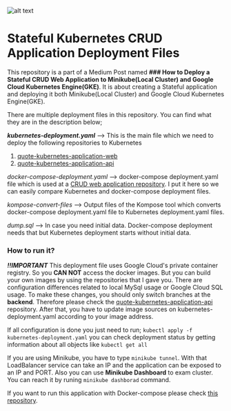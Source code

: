 
![alt text](https://cdn-images-1.medium.com/max/1200/1*1BF_eIkV6wkuqsziZ_hf7Q.png)

# Stateful Kubernetes CRUD Application Deployment Files

This repository is a part of a Medium Post named  **### How to Deploy a Stateful CRUD Web Application to Minikube(Local Cluster) and Google Cloud Kubernetes Engine(GKE)**. It is about creating a Stateful application and deploying it both Minikube(Local Cluster) and Google Cloud Kubernetes Engine(GKE).

There are multiple deployment files in this repository. You can find what they are in the description below;

***kubernetes-deployment.yaml*** --> This is the main file which we need to deploy the following repositories to Kubernetes
1. [quote-kubernetes-application-web](https://github.com/emreozcan3320/quote-kubernetes-application-web)
2. [quote-kubernetes-application-api](https://github.com/emreozcan3320/quote-kubernetes-application-api)

*docker-compose-deployment.yaml* --> docker-compose deployment.yaml file which is used at a [CRUD web application repository](https://github.com/emreozcan3320/star-wars-quote-web-application).  I put it here so we can easily compare Kubernetes and docker-compose deployment files.

*kompose-convert-files* --> Output files of the Kompose tool which converts docker-compose deployment.yaml file to Kubernetes deployment.yaml files.

*dump.sql* --> In case you need initial data. Docker-compose deployment needs that but Kubernetes deployment starts without initial data.

### How to run it?
***!!IMPORTANT***
This deployment file uses Google Cloud's private container registry. So you **CAN NOT**  access the docker images. But you can build your own images by using the repositories that I gave you.  There are configuration differences related to local MySql usage or  Google Cloud SQL usage. To make these changes, you should only switch branches at the **backend**. Therefore please check the [quote-kubernetes-application-api](https://github.com/emreozcan3320/quote-kubernetes-application-api) repository. After that, you have to update image sources on kubernetes-deployment.yaml according to your image address.

If all configuration is done you just need to run;
`kubectl apply -f kubernetes-deployment.yaml`
you can check deployment status by getting information about all objects like
`kubectl get all`

If you are using Minikube, you have to type `minikube tunnel`. With that LoadBalancer service can take an IP and the application can be exposed to an IP and PORT. Also you can use **Minikube Dashboard** to exam cluster. You can reach it by runing `minikube dashborad` command.

If you want to run this application with Docker-compose please check [this repository](https://github.com/emreozcan3320/star-wars-quote-web-application).

